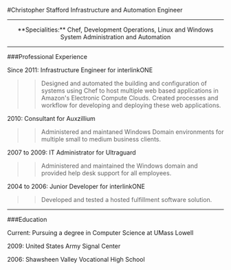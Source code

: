 #Christopher Stafford
Infrastructure and Automation Engineer

---
<center>**Specialities:** Chef, Development Operations, Linux and Windows System Administration and Automation</center>

---

###Professional Experience

Since 2011: Infrastructure Engineer for interlinkONE
            
>>Designed and automated the building and configuration of systems using Chef to host multiple web based applications in Amazon's Electronic Compute Clouds. Created processes and workflow for developing and deploying these web applications.

2010: Consultant for Auxzillium

>>Administered and maintaned Windows Domain environments for multiple small to medium business clients.

2007 to 2009: IT Administrator for Ultraguard

>>Administered and maintained the Windows domain and provided help desk support for all employees.

2004 to 2006: Junior Developer for interlinkONE

>>Developed and tested a hosted fulfillment software solution.

---

###Education

Current: Pursuing a degree in Computer Science at UMass Lowell

2009: United States Army Signal Center

2006: Shawsheen Valley Vocational High School